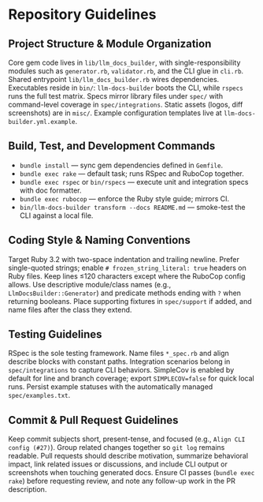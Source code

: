 # Repository Guidelines

## Project Structure & Module Organization
Core gem code lives in `lib/llm_docs_builder`, with single-responsibility modules such as `generator.rb`, `validator.rb`, and the CLI glue in `cli.rb`. Shared entrypoint `lib/llm_docs_builder.rb` wires dependencies. Executables reside in `bin/`: `llm-docs-builder` boots the CLI, while `rspecs` runs the full test matrix. Specs mirror library files under `spec/` with command-level coverage in `spec/integrations`. Static assets (logos, diff screenshots) are in `misc/`. Example configuration templates live at `llm-docs-builder.yml.example`.

## Build, Test, and Development Commands
- `bundle install` — sync gem dependencies defined in `Gemfile`.
- `bundle exec rake` — default task; runs RSpec and RuboCop together.
- `bundle exec rspec` or `bin/rspecs` — execute unit and integration specs with doc formatter.
- `bundle exec rubocop` — enforce the Ruby style guide; mirrors CI.
- `bin/llm-docs-builder transform --docs README.md` — smoke-test the CLI against a local file.

## Coding Style & Naming Conventions
Target Ruby 3.2 with two-space indentation and trailing newline. Prefer single-quoted strings; enable `# frozen_string_literal: true` headers on Ruby files. Keep lines ≤120 characters except where the RuboCop config allows. Use descriptive module/class names (e.g., `LlmDocsBuilder::Generator`) and predicate methods ending with `?` when returning booleans. Place supporting fixtures in `spec/support` if added, and name files after the class they extend.

## Testing Guidelines
RSpec is the sole testing framework. Name files `*_spec.rb` and align describe blocks with constant paths. Integration scenarios belong in `spec/integrations` to capture CLI behaviors. SimpleCov is enabled by default for line and branch coverage; export `SIMPLECOV=false` for quick local runs. Persist example statuses with the automatically managed `spec/examples.txt`.

## Commit & Pull Request Guidelines
Keep commit subjects short, present-tense, and focused (e.g., `Align CLI config (#27)`). Group related changes together so `git log` remains readable. Pull requests should describe motivation, summarize behavioral impact, link related issues or discussions, and include CLI output or screenshots when touching generated docs. Ensure CI passes (`bundle exec rake`) before requesting review, and note any follow-up work in the PR description.
